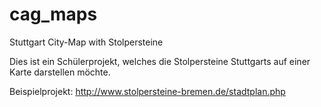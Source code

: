 # cag_maps
Stuttgart City-Map with Stolpersteine

Dies ist ein Schülerprojekt, welches die Stolpersteine Stuttgarts auf einer Karte darstellen möchte.

Beispielprojekt:
http://www.stolpersteine-bremen.de/stadtplan.php 
